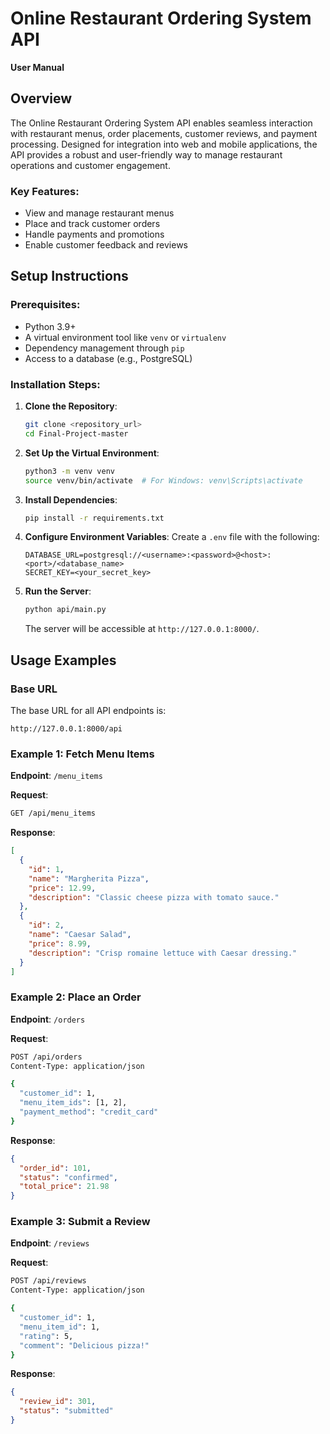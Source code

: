 # Online Restaurant Ordering System API

**User Manual**

## Overview
The Online Restaurant Ordering System API enables seamless interaction with restaurant menus, order placements, customer reviews, and payment processing. Designed for integration into web and mobile applications, the API provides a robust and user-friendly way to manage restaurant operations and customer engagement.

### Key Features:
- View and manage restaurant menus
- Place and track customer orders
- Handle payments and promotions
- Enable customer feedback and reviews

## Setup Instructions

### Prerequisites:
- Python 3.9+
- A virtual environment tool like `venv` or `virtualenv`
- Dependency management through `pip`
- Access to a database (e.g., PostgreSQL)

### Installation Steps:
1. **Clone the Repository**:
   ```bash
   git clone <repository_url>
   cd Final-Project-master
   ```

2. **Set Up the Virtual Environment**:
   ```bash
   python3 -m venv venv
   source venv/bin/activate  # For Windows: venv\Scripts\activate
   ```

3. **Install Dependencies**:
   ```bash
   pip install -r requirements.txt
   ```

4. **Configure Environment Variables**:
   Create a `.env` file with the following:
   ```env
   DATABASE_URL=postgresql://<username>:<password>@<host>:<port>/<database_name>
   SECRET_KEY=<your_secret_key>
   ```

5. **Run the Server**:
   ```bash
   python api/main.py
   ```
   The server will be accessible at `http://127.0.0.1:8000/`.

## Usage Examples

### Base URL
The base URL for all API endpoints is:
```
http://127.0.0.1:8000/api
```

### Example 1: Fetch Menu Items
**Endpoint**: `/menu_items`

**Request**:
```bash
GET /api/menu_items
```

**Response**:
```json
[
  {
    "id": 1,
    "name": "Margherita Pizza",
    "price": 12.99,
    "description": "Classic cheese pizza with tomato sauce."
  },
  {
    "id": 2,
    "name": "Caesar Salad",
    "price": 8.99,
    "description": "Crisp romaine lettuce with Caesar dressing."
  }
]
```

### Example 2: Place an Order
**Endpoint**: `/orders`

**Request**:
```bash
POST /api/orders
Content-Type: application/json

{
  "customer_id": 1,
  "menu_item_ids": [1, 2],
  "payment_method": "credit_card"
}
```

**Response**:
```json
{
  "order_id": 101,
  "status": "confirmed",
  "total_price": 21.98
}
```

### Example 3: Submit a Review
**Endpoint**: `/reviews`

**Request**:
```bash
POST /api/reviews
Content-Type: application/json

{
  "customer_id": 1,
  "menu_item_id": 1,
  "rating": 5,
  "comment": "Delicious pizza!"
}
```

**Response**:
```json
{
  "review_id": 301,
  "status": "submitted"
}
```
